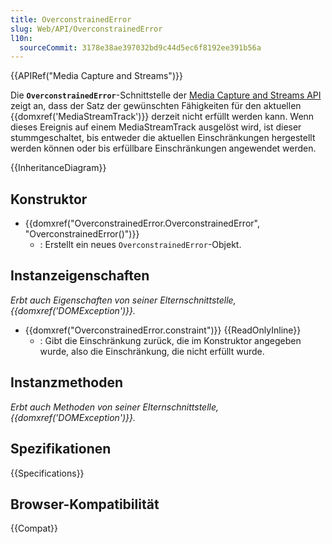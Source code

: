 ```yaml
---
title: OverconstrainedError
slug: Web/API/OverconstrainedError
l10n:
  sourceCommit: 3178e38ae397032bd9c44d5ec6f8192ee391b56a
---
```


{{APIRef("Media Capture and Streams")}}

Die **`OverconstrainedError`**-Schnittstelle der [Media Capture and Streams API](/de/docs/Web/API/Media_Capture_and_Streams_API) zeigt an, dass der Satz der gewünschten Fähigkeiten für den aktuellen {{domxref('MediaStreamTrack')}} derzeit nicht erfüllt werden kann. Wenn dieses Ereignis auf einem MediaStreamTrack ausgelöst wird, ist dieser stummgeschaltet, bis entweder die aktuellen Einschränkungen hergestellt werden können oder bis erfüllbare Einschränkungen angewendet werden.

{{InheritanceDiagram}}

## Konstruktor

- {{domxref("OverconstrainedError.OverconstrainedError", "OverconstrainedError()")}}
  - : Erstellt ein neues `OverconstrainedError`-Objekt.

## Instanzeigenschaften

_Erbt auch Eigenschaften von seiner Elternschnittstelle, {{domxref('DOMException')}}._

- {{domxref("OverconstrainedError.constraint")}} {{ReadOnlyInline}}
  - : Gibt die Einschränkung zurück, die im Konstruktor angegeben wurde, also die Einschränkung, die nicht erfüllt wurde.

## Instanzmethoden

_Erbt auch Methoden von seiner Elternschnittstelle, {{domxref('DOMException')}}._

## Spezifikationen

{{Specifications}}

## Browser-Kompatibilität

{{Compat}}
